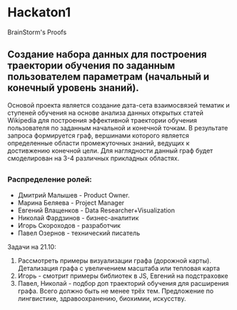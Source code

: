 # Hackaton1
BrainStorm's Proofs
## Создание набора данных для построения траектории обучения по заданным пользователем параметрам (начальный и конечный уровень знаний).
Основой проекта является создание дата-сета взаимосвязей тематик и ступеней обучения на основе анализа данных открытых статей Wikipedia для построения эффективной траектории обучения пользователя по заданным начальной и конечной точкам. В результате запроса формируется граф, вершинами которого является определенные области промежуточных знаний, ведущих к достивжению конечной цели. Для наглядности данный граф будет смоделирован на 3-4 различных прикладных областях.  
## 
### Распределение ролей:

- Дмитрий Малышев - Product Owner.
- Марина Беляева - Project Manager
- Евгений Влащенков - Data Researcher+Visualization
- Николай Фардзинов - бизнес-аналитик
- Игорь Скороходов - разработчик
- Павел Озернов - технический писатель

Задачи на 21.10:
1. Рассмотреть примеры визуализации графа (дорожной карты). Детализация графа с увеличением масштаба или тепловая карта 
2. Игорь - смотрит примеры библиотек в JS, Евгений на подстраховке 
3. Павел, Николай - подбор доп траекторий обучения для расширения графа. Всего должно быть не менее трёх тем. Предложение по лингвистике, здравоохранению, биохимии, искусству.  

